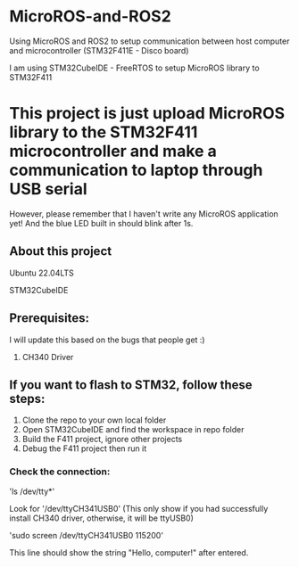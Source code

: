 # MicroROS-and-ROS2
Using MicroROS and ROS2 to setup communication between host computer and microcontroller (STM32F411E - Disco board)

I am using STM32CubeIDE - FreeRTOS to setup MicroROS library to STM32F411
# This project is just upload MicroROS library to the STM32F411 microcontroller and make a communication to laptop through USB serial
However, please remember that I haven't write any MicroROS application yet! And the blue LED built in should blink after 1s.

## About this project
Ubuntu 22.04LTS

STM32CubeIDE

## Prerequisites:
I will update this based on the bugs that people get :)
1. CH340 Driver

## If you want to flash to STM32, follow these steps:
1. Clone the repo to your own local folder
2. Open STM32CubeIDE and find the workspace in repo folder
3. Build the F411 project, ignore other projects
4. Debug the F411 project then run it

### Check the connection:
'ls /dev/tty*'

Look for '/dev/ttyCH341USB0' (This only show if you had successfully install CH340 driver, otherwise, it will be ttyUSB0)

'sudo screen /dev/ttyCH341USB0 115200'

This line should show the string "Hello, computer!" after entered.
